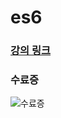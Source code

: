 # es6

### [강의 링크](https://www.inflearn.com/course/es6-%EA%B0%95%EC%A2%8C-%EC%9E%90%EB%B0%94%EC%8A%A4%ED%81%AC%EB%A6%BD%ED%8A%B8)

### 수료증
![수료증](https://user-images.githubusercontent.com/48716298/76241208-f63c5200-6277-11ea-84f8-32e669a3e712.png)
